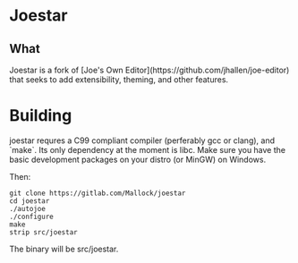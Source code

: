 # Joestar

## What

<p>Joestar is a fork of [Joe's Own Editor](https://github.com/jhallen/joe-editor) that seeks to add extensibility,
theming, and other features.</p>


# Building

<p>joestar requres a C99 compliant compiler (perferably gcc or clang), 
and `make`. Its only dependency at the moment is libc. Make sure you have
the basic development packages on your distro (or MinGW) on Windows.</p>

Then: 
```shell
git clone https://gitlab.com/Mallock/joestar
cd joestar
./autojoe
./configure
make
strip src/joestar
```    

The binary will be src/joestar.